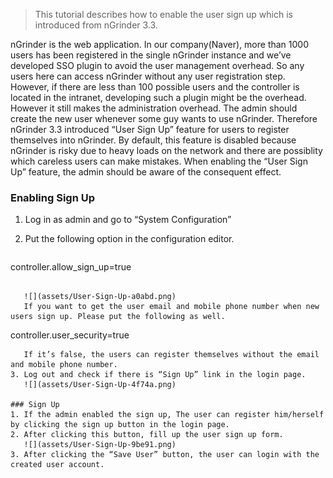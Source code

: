 > This tutorial describes how to enable the user sign up which is introduced from nGrinder 3.3.

nGrinder is the web application. In our company(Naver), more than 1000 users has been registered in the single nGrinder instance and we’ve developed SSO plugin to avoid the user management overhead. So any users here can access nGrinder without any user registration step. However, if there are less than 100 possible users and the controller is located in the intranet, developing such a plugin might be the overhead. However it still makes the administration overhead. The admin should create the new user whenever some guy wants to use nGrinder. Therefore nGrinder 3.3 introduced “User Sign Up” feature for users to register themselves into nGrinder. By default, this feature is disabled because nGrinder is risky due to heavy loads on the network and there are possiblity which careless users can make mistakes. When enabling the “User Sign Up” feature, the admin should be aware of the consequent effect.

### Enabling Sign Up
1. Log in as admin and go to “System Configuration”
2. Put the following option in the configuration editor.  

   ```
controller.allow_sign_up=true
```

   ![](assets/User-Sign-Up-a0abd.png)
   If you want to get the user email and mobile phone number when new users sign up. Please put the following as well.  

   ```
controller.user_security=true
```
   If it’s false, the users can register themselves without the email and mobile phone number.
3. Log out and check if there is “Sign Up” link in the login page.  
   ![](assets/User-Sign-Up-4f74a.png)

### Sign Up
1. If the admin enabled the sign up, The user can register him/herself by clicking the sign up button in the login page.
2. After clicking this button, fill up the user sign up form.  
   ![](assets/User-Sign-Up-9be91.png)
3. After clicking the “Save User” button, the user can login with the created user account.
